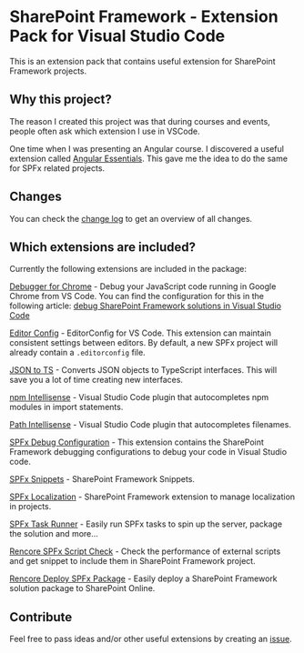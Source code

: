 # SharePoint Framework - Extension Pack for Visual Studio Code

This is an extension pack that contains useful extension for SharePoint Framework projects.

## Why this project?

The reason I created this project was that during courses and events, people often ask which extension I use in VSCode.

One time when I was presenting an Angular course. I discovered a useful extension called [Angular Essentials](https://github.com/johnpapa/vscode-angular-essentials). This gave me the idea to do the same for SPFx related projects.

## Changes

You can check the [change log](./changelog.md) to get an overview of all changes.

## Which extensions are included?

Currently the following extensions are included in the package:

[Debugger for Chrome](https://marketplace.visualstudio.com/items?itemName=msjsdiag.debugger-for-chrome) - Debug your JavaScript code running in Google Chrome from VS Code. You can find the configuration for this in the following article: [debug SharePoint Framework solutions in Visual Studio Code](https://dev.office.com/sharepoint/docs/spfx/debug-in-vscode)

[Editor Config](https://marketplace.visualstudio.com/items?itemName=EditorConfig.EditorConfig) - EditorConfig for VS Code. This extension can maintain consistent settings between editors. By default, a new SPFx project will already contain a `.editorconfig` file.

[JSON to TS](https://marketplace.visualstudio.com/items?itemName=MariusAlchimavicius.json-to-ts) - Converts JSON objects to TypeScript interfaces. This will save you a lot of time creating new interfaces.

[npm Intellisense](https://marketplace.visualstudio.com/items?itemName=christian-kohler.npm-intellisense) - Visual Studio Code plugin that autocompletes npm modules in import statements. 

[Path Intellisense](https://marketplace.visualstudio.com/items?itemName=christian-kohler.path-intellisense) - Visual Studio Code plugin that autocompletes filenames.

[SPFx Debug Configuration](https://marketplace.visualstudio.com/items?itemName=eliostruyf.spfx-debug) - This extension contains the SharePoint Framework debugging configurations to debug your code in Visual Studio code.

[SPFx Snippets](https://marketplace.visualstudio.com/items?itemName=eliostruyf.spfx-snippets) - SharePoint Framework Snippets.

[SPFx Localization](https://marketplace.visualstudio.com/items?itemName=eliostruyf.vscode-spfx-localization) - SharePoint Framework extension to manage localization in projects.

[SPFx Task Runner](https://marketplace.visualstudio.com/items?itemName=eliostruyf.vscode-spfx-task-runner) - Easily run SPFx tasks to spin up the server, package the solution and more...

[Rencore SPFx Script Check](https://marketplace.visualstudio.com/items?itemName=RencoreGmbH.vscode-spfx-script-check) - Check the performance of external scripts and get snippet to include them in SharePoint Framework project.

[Rencore Deploy SPFx Package](https://marketplace.visualstudio.com/items?itemName=RencoreGmbH.vscode-spfx-deploy-package) - Easily deploy a SharePoint Framework solution package to SharePoint Online.

## Contribute

Feel free to pass ideas and/or other useful extensions by creating an [issue](https://github.com/estruyf/vscode-spfx-essentials/issues).